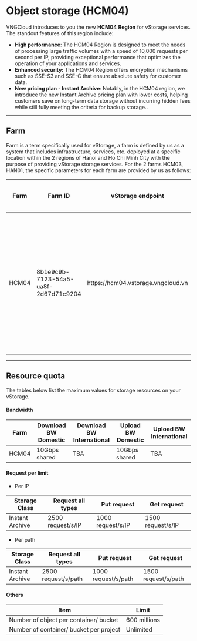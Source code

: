 # Object storage (HCM04)

VNGCloud introduces to you the new **HCM04** **Region** for vStorage services. The standout features of this region include:

* **High performance**: The HCM04 Region is designed to meet the needs of processing large traffic volumes with a speed of 10,000 requests per second per IP, providing exceptional performance that optimizes the operation of your applications and services.
* **Enhanced security:** The HCM04 Region offers encryption mechanisms such as SSE-S3 and SSE-C that ensure absolute safety for customer data.
* **New pricing plan - Instant Archive**: Notably, in the HCM04 region, we introduce the new Instant Archive pricing plan with lower costs, helping customers save on long-term data storage without incurring hidden fees while still fully meeting the criteria for backup storage..

***

## **Farm** <a href="#farm" id="farm"></a>

Farm is a term specifically used for vStorage, a farm is defined by us as a system that includes infrastructure, services, etc. deployed at a specific location within the 2 regions of Hanoi and Ho Chi Minh City with the purpose of providing vStorage storage services. For the 2 farms HCM03, HAN01, the specific parameters for each farm are provided by us as follows:

<table data-full-width="true"><thead><tr><th width="115">Farm</th><th width="255">Farm ID</th><th width="309">vStorage endpoint</th><th>Mục đích sử dụng</th></tr></thead><tbody><tr><td>HCM04</td><td>8b1e9c9b-7123-54a5-ua8f-2d67d71c9204</td><td>https://hcm04.vstorage.vngcloud.vn</td><td>Farm phục vụ đa mục đích với hiệu suất cao và được dùng chung cho dữ liệu lưu trữ tại Region Hồ Chí Minh.</td></tr></tbody></table>

***

## Resource quota <a href="#han-muc-tai-nguyen" id="han-muc-tai-nguyen"></a>

The tables below list the maximum values for storage resources on your vStorage.

#### Bandwidth <a href="#bandwidth" id="bandwidth"></a>

<table data-full-width="true"><thead><tr><th>Farm</th><th>Download BW Domestic</th><th>Download BW International</th><th>Upload BW Domestic</th><th>Upload BW International</th></tr></thead><tbody><tr><td>HCM04</td><td>10Gbps shared</td><td>TBA</td><td>10Gbps shared</td><td>TBA</td></tr></tbody></table>

#### Request per limit <a href="#request-per-limit" id="request-per-limit"></a>

* Per IP

<table data-full-width="true"><thead><tr><th>Storage Class</th><th>Request all types</th><th>Put request</th><th>Get request</th></tr></thead><tbody><tr><td>Instant Archive</td><td>2500 request/s/IP</td><td>1000 request/s/IP</td><td>1500 request/s/IP</td></tr></tbody></table>

* Per path

<table data-full-width="true"><thead><tr><th>Storage Class</th><th>Request all types</th><th>Put request</th><th>Get request</th></tr></thead><tbody><tr><td>Instant Archive</td><td>2500 request/s/path</td><td>1000 request/s/path</td><td>1500 request/s/path</td></tr></tbody></table>

#### Others <a href="#cac-han-muc-khac" id="cac-han-muc-khac"></a>

<table data-full-width="true"><thead><tr><th>Item</th><th>Limit</th></tr></thead><tbody><tr><td>Number of object per container/ bucket</td><td>600 millions</td></tr><tr><td>Number of container/ bucket per project</td><td>Unlimited</td></tr></tbody></table>
